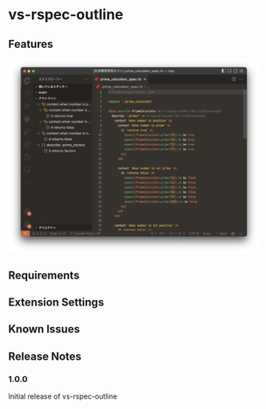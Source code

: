 # vs-rspec-outline

## Features
![screenshot](./screenshot.png)

## Requirements


## Extension Settings


## Known Issues


## Release Notes


### 1.0.0

Initial release of vs-rspec-outline